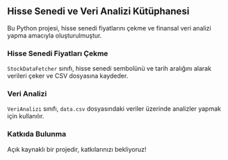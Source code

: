 ## Hisse Senedi ve Veri Analizi Kütüphanesi

Bu Python projesi, hisse senedi fiyatlarını çekme ve finansal veri analizi yapma amacıyla oluşturulmuştur.

### Hisse Senedi Fiyatları Çekme

`StockDataFetcher` sınıfı, hisse senedi sembolünü ve tarih aralığını alarak verileri çeker ve CSV dosyasına kaydeder.

### Veri Analizi

`VeriAnalizi` sınıfı, `data.csv` dosyasındaki veriler üzerinde analizler yapmak için kullanılır.

### Katkıda Bulunma

Açık kaynaklı bir projedir, katkılarınızı bekliyoruz!

